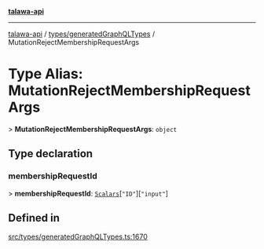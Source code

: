 [**talawa-api**](../../../README.md)

***

[talawa-api](../../../modules.md) / [types/generatedGraphQLTypes](../README.md) / MutationRejectMembershipRequestArgs

# Type Alias: MutationRejectMembershipRequestArgs

\> **MutationRejectMembershipRequestArgs**: `object`

## Type declaration

### membershipRequestId

\> **membershipRequestId**: [`Scalars`](Scalars.md)\[`"ID"`\]\[`"input"`\]

## Defined in

[src/types/generatedGraphQLTypes.ts:1670](https://github.com/PalisadoesFoundation/talawa-api/blob/6bd0fecc1032af2aa70d925c85724d9fec2350f9/src/types/generatedGraphQLTypes.ts#L1670)
